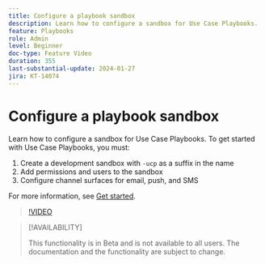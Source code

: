 ```yaml
---
title: Configure a playbook sandbox
description: Learn how to configure a sandbox for Use Case Playbooks. 
feature: Playbooks
role: Admin
level: Beginner
doc-type: Feature Video
duration: 355
last-substantial-update: 2024-01-27
jira: KT-14074
---
```


# Configure a playbook sandbox

Learn how to configure a sandbox for Use Case Playbooks. To get started with Use Case Playbooks, you must:

1. Create a development sandbox with `-ucp` as a suffix in the name
1. Add permissions and users to the sandbox
1. Configure channel surfaces for email, push, and SMS

For more information, see [Get started](https://experienceleague.adobe.com/docs/experience-platform/use-case-playbooks/playbooks/get-started.html).

>[!VIDEO](https://video.tv.adobe.com/v/3426987/?learn=on)

>[!AVAILABILITY]
>
>This functionality is in Beta and is not available to all users. The documentation and the functionality are subject to change.